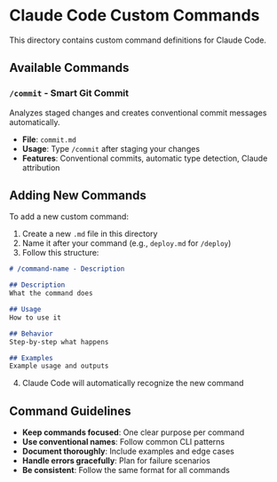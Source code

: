 # Claude Code Custom Commands

This directory contains custom command definitions for Claude Code.

## Available Commands

### `/commit` - Smart Git Commit
Analyzes staged changes and creates conventional commit messages automatically.
- **File**: `commit.md`
- **Usage**: Type `/commit` after staging your changes
- **Features**: Conventional commits, automatic type detection, Claude attribution

## Adding New Commands

To add a new custom command:

1. Create a new `.md` file in this directory
2. Name it after your command (e.g., `deploy.md` for `/deploy`)
3. Follow this structure:

```markdown
# /command-name - Description

## Description
What the command does

## Usage
How to use it

## Behavior
Step-by-step what happens

## Examples
Example usage and outputs
```

4. Claude Code will automatically recognize the new command

## Command Guidelines

- **Keep commands focused**: One clear purpose per command
- **Use conventional names**: Follow common CLI patterns
- **Document thoroughly**: Include examples and edge cases
- **Handle errors gracefully**: Plan for failure scenarios
- **Be consistent**: Follow the same format for all commands